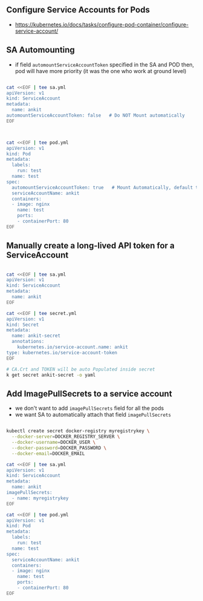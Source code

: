 ## Configure Service Accounts for Pods
- https://kubernetes.io/docs/tasks/configure-pod-container/configure-service-account/

## SA Automounting
- if field `automountServiceAccountToken` specified in the SA and POD then, pod will have more priority (it was the one who work at ground level)


```bash

cat <<EOF | tee sa.yml
apiVersion: v1
kind: ServiceAccount
metadata:
  name: ankit
automountServiceAccountToken: false   # Do NOT Mount automatically
EOF



cat <<EOF | tee pod.yml
apiVersion: v1
kind: Pod
metadata:
  labels:
    run: test
  name: test
spec:
  automountServiceAccountToken: true   # Mount Automatically, default true
  serviceAccountName: ankit
  containers:
  - image: nginx
    name: test
    ports:
    - containerPort: 80
EOF

```

## Manually create a long-lived API token for a ServiceAccount

```bash

cat <<EOF | tee sa.yml
apiVersion: v1
kind: ServiceAccount
metadata:
  name: ankit
EOF

cat <<EOF | tee secret.yml
apiVersion: v1
kind: Secret
metadata:
  name: ankit-secret
  annotations:
    kubernetes.io/service-account.name: ankit
type: kubernetes.io/service-account-token
EOF

# CA.Crt and TOKEN will be auto Populated inside secret
k get secret ankit-secret -o yaml
```

## Add ImagePullSecrets to a service account
- we don't want to add `imagePullSecrets` field for all the pods
- we want SA to automatically attach that field `imagePullSecrets`

```bash

kubectl create secret docker-registry myregistrykey \
  --docker-server=DOCKER_REGISTRY_SERVER \
  --docker-username=DOCKER_USER \
  --docker-password=DOCKER_PASSWORD \
  --docker-email=DOCKER_EMAIL

cat <<EOF | tee sa.yml
apiVersion: v1
kind: ServiceAccount
metadata:
  name: ankit
imagePullSecrets:
  - name: myregistrykey
EOF

cat <<EOF | tee pod.yml
apiVersion: v1
kind: Pod
metadata:
  labels:
    run: test
  name: test
spec:
  serviceAccountName: ankit
  containers:
  - image: nginx
    name: test
    ports:
    - containerPort: 80
EOF

```


